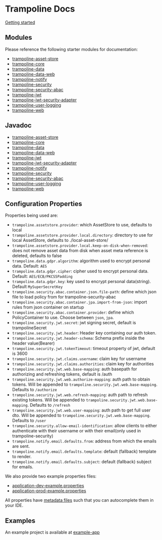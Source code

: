 # Trampoline Docs

[Getting started](GETTING_STARTED.md)

## Modules

Please reference the following starter modules for documentation:

- [trampoline-asset-store](../trampoline-asset-store)
- [trampoline-core](../trampoline-core)
- [trampoline-data](../trampoline-data)
- [trampoline-data-web](../trampoline-data-web)
- [trampoline-notify](../trampoline-notify)
- [trampoline-security](../trampoline-security)
- [trampoline-security-abac](../trampoline-security-abac)
- [trampoline-jwt](../trampoline-jwt)
- [trampoline-jwt-security-adapter](../trampoline-jwt-security-adapter)
- [trampoline-user-logging](../trampoline-user-logging)
- [trampoline-web](../trampoline-web)

## Javadoc

- [trampoline-asset-store](https://lucadev.com/trampoline/docs/trampoline-asset-store)
- [trampoline-core](https://lucadev.com/trampoline/docs/trampoline-core)
- [trampoline-data](https://lucadev.com/trampoline/docs/trampoline-data)
- [trampoline-data-web](https://lucadev.com/trampoline/docs/trampoline-data-web)
- [trampoline-jwt](https://lucadev.com/trampoline/docs/trampoline-jwt)
- [trampoline-jwt-security-adapter](https://lucadev.com/trampoline/docs/trampoline-jwt-security-adapter)
- [trampoline-notify](https://lucadev.com/trampoline/docs/trampoline-notify)
- [trampoline-security](https://lucadev.com/trampoline/docs/trampoline-security)
- [trampoline-security-abac](https://lucadev.com/trampoline/docs/trampoline-security-abac)
- [trampoline-user-logging](https://lucadev.com/trampoline/docs/trampoline-user-logging)
- [trampoline-web](https://lucadev.com/trampoline/docs/trampoline-web)

## Configuration Properties

Properties being used are:

- `trampoline.assetstore.provider`: which AssetStore to use, defaults to local
- `trampoline.assetstore.provider.local.directory`: directory to use for local AssetStore, defaults to ./local-asset-store/
- `trampoline.assetstore.provider.local.keep-on-disk-when-removed`: does not remove asset data from disk when asset meta reference is deleted, defaults to false
- `trampoline.data.gdpr.algorithm`: algorithm used to encrypt personal data. Default: `AES` 
- `trampoline.data.gdpr.cipher`: cipher used to encrypt personal data. Default: `AES/ECB/PKCS5Padding`
- `trampoline.data.gdpr.key`: key used to encrypt personal data(string). Default `MySuperSecretKey`
- `trampoline.security.abac.container.json.file-path`: define which json file to load policy from for trampoline-security-abac
- `trampoline.security.abac.container.jpa.import-from-json`: import rules from json container on startup
- `trampoline.security.abac.container.provider`: define which PolicyContainer to use. Choose between `json`, `jpa`.
- `trampoline.security.jwt.secret`: jwt signing secret, default is trampolineSecret
- `trampoline.security.jwt.header`: Header key containing our auth token.
- `trampoline.security.jwt.header-schema`: Schema prefix inside the header value(Bearer)
- `trampoline.security.jwt.tokenTimeout`: timeout property of jwt, default is 3600
- `trampoline.security.jwt.claims.username`: claim key for username
- `trampoline.security.jwt.claims.authorities`: claim key for authorities
- `trampoline.security.jwt.web.base-mapping`: auth basepath for authorizing and refreshing tokens, default is /auth
- `trampoline.security.jwt.web.authorize-mapping`: auth path to obtain tokens. Will be appended to `trampoline.security.jwt.web.base-mapping`. Defaults to `/authorize`
- `trampoline.security.jwt.web.refresh-mapping`: auth path to refresh existing tokens. Will be appended to `trampoline.security.jwt.web.base-mapping`. Defaults to `/refresh`
- `trampoline.security.jwt.web.user-mapping`: auth path to get full user dto. Will be appended to `trampoline.security.jwt.web.base-mapping`. Defaults to `/user`
- `trampoline.security.allow-email-identification`: allow clients to either authenticate with their username or with their email(only used in trampoline-security)
- `trampoline.notify.email.defaults.from`: address from which the emails are sent.
- `trampoline.notify.email.defaults.template`: default (fallback) template to render.
- `trampoline.notify.email.defaults.subject`: default (fallback) subject for emails. 

We also provide two example properties files:

- [application-dev-example.properties](application-dev-example.properties)
- [application-prod-example.properties](application-prod-example.properties)

All properties have [metadata files](https://docs.spring.io/spring-boot/docs/current/reference/html/configuration-metadata.html) such that you can autocomplete them in your IDE.


## Examples

An example project is available at [example-app](../example-app)
